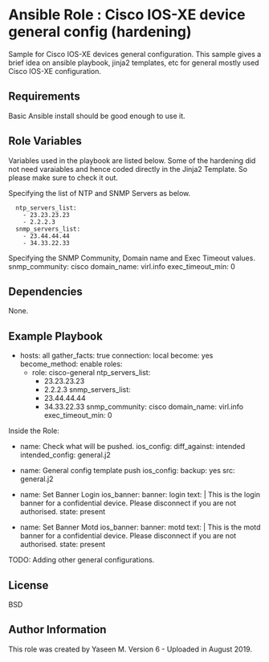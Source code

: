 Ansible Role : Cisco IOS-XE device general config (hardening)
=========

Sample for Cisco IOS-XE devices general configuration.
This sample gives a brief idea on ansible playbook, jinja2 templates, etc for general mostly used Cisco IOS-XE configuration.

Requirements
------------

Basic Ansible install should be good enough to use it.


Role Variables
--------------

Variables used in the playbook are listed below.
Some of the hardening did not need varaiables and hence coded directly in the Jinja2 Template. So please make sure to check it out.

Specifying the list of NTP and SNMP Servers as below.

      ntp_servers_list:
        - 23.23.23.23
        - 2.2.2.3
      snmp_servers_list:
        - 23.44.44.44
        - 34.33.22.33

Specifying the SNMP Community, Domain name and Exec Timeout values.
      snmp_community: cisco
      domain_name: virl.info
      exec_timeout_min: 0

Dependencies
------------

None.

Example Playbook
----------------

- hosts: all
  gather_facts: true
  connection: local
  become: yes
  become_method: enable
  roles:
    - role: cisco-general
      ntp_servers_list:
        - 23.23.23.23
        - 2.2.2.3
      snmp_servers_list:
        - 23.44.44.44
        - 34.33.22.33
      snmp_community: cisco
      domain_name: virl.info
      exec_timeout_min: 0

Inside the Role:

   - name: Check what will be pushed.
     ios_config: 
       diff_against: intended
       intended_config: general.j2

   - name: General config template push
     ios_config: 
       backup: yes
       src: general.j2

   - name: Set Banner Login
     ios_banner:
       banner: login
       text: |
         This is the login banner for a confidential device.
         Please disconnect if you are not authorised.
       state: present


   - name: Set Banner Motd
     ios_banner:
       banner: motd
       text: |
         This is the motd banner for a confidential device.
         Please disconnect if you are not authorised.
       state: present

TODO:
Adding other general configurations.

License
-------
BSD

Author Information
------------------

This role was created by Yaseen M. 
Version 6 - Uploaded in August 2019.
